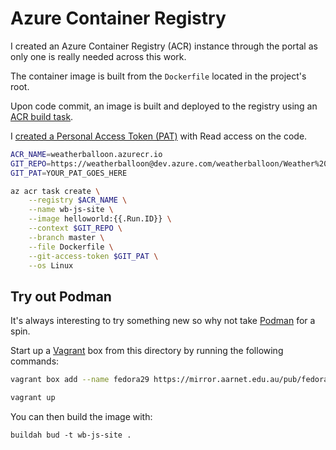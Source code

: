 # Azure Container Registry

I created an Azure Container Registry (ACR) instance through the portal as only one is really needed
across this work.

The container image is built from the `Dockerfile` located in the project's root.

Upon code commit, an image is built and deployed to the registry using an [ACR build task](https://docs.microsoft.com/en-us/azure/container-registry/container-registry-tutorial-build-task).

I [created a Personal Access Token (PAT)](https://docs.microsoft.com/en-us/azure/devops/organizations/accounts/use-personal-access-tokens-to-authenticate?view=azure-devops) with Read access on the code.

```bash
ACR_NAME=weatherballoon.azurecr.io
GIT_REPO=https://weatherballoon@dev.azure.com/weatherballoon/Weather%20Balloon/_git/wb-js-site
GIT_PAT=YOUR_PAT_GOES_HERE

az acr task create \
    --registry $ACR_NAME \
    --name wb-js-site \
    --image helloworld:{{.Run.ID}} \
    --context $GIT_REPO \
    --branch master \
    --file Dockerfile \
    --git-access-token $GIT_PAT \
    --os Linux
```

## Try out Podman

It's always interesting to try something new so why not take [Podman](https://github.com/containers/libpod/blob/master/docs/tutorials/podman_tutorial.md) for a spin.

Start up a [Vagrant](https://www.vagrantup.com/) box from this directory by running the following commands:

```bash
vagrant box add --name fedora29 https://mirror.aarnet.edu.au/pub/fedora/linux/releases/29/Cloud/x86_64/images/Fedora-Cloud-Base-Vagrant-29-1.2.x86_64.vagrant-virtualbox.box

vagrant up
```

You can then build the image with:

    buildah bud -t wb-js-site .
